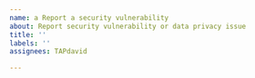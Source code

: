 ```yaml
---
name: a Report a security vulnerability
about: Report security vulnerability or data privacy issue
title: ''
labels: ''
assignees: TAPdavid

---
```



